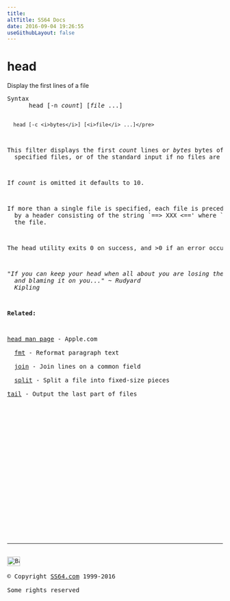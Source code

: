 ```yaml
---
title:
altTitle: SS64 Docs
date: 2016-09-04 19:26:55
useGithubLayout: false
---
```

<!-- #BeginLibraryItem "/Library/head_osx.lbi" --><!-- #EndLibraryItem --><h1>head</h1> 
<p>Display the first lines of a file</p>
<pre>Syntax
      head [-n <i>count</i>] [<i>file</i> ...]

      head [-c <i>bytes</i>] [<i>file</i> ...]</pre>
<p>This filter displays the first <i>count</i> lines or <i>bytes</i> bytes of each of the 
  specified files, or of the standard input if no files are specified. </p>
<p>If <i>count </i>is omitted it defaults to 10. </p>
<p>If more than a single file is specified, each file is preceded 
  by a header consisting of the string `==&gt; XXX &lt;==' where `XXX' is the name of 
  the file. </p>
<p>The head utility exits 0 on success, and &gt;0 if an error occurs.</p>
<p class="quote"><i>"If you can keep your head when all about you are losing theirs 
  and blaming it on you..." ~ Rudyard 
  Kipling </i></p>
<p><b>Related:</b></p>
<p><a href="https://developer.apple.com/legacy/library/documentation/Darwin/Reference/ManPages/man1/head.1.html">head man page</a> - Apple.com<br>
  <a href="fmt.html">fmt</a> - Reformat paragraph text <br>
  <a href="join.html">join</a> - Join lines on a common field <br>
  <a href="split.html">split</a> - Split a file into fixed-size pieces<br>
<a href="tail.html">tail</a> - Output the last part of files</p><!-- #BeginLibraryItem "/Library/foot_osx.lbi" --><p><script async="" src="//pagead2.googlesyndication.com/pagead/js/adsbygoogle.js"></script>
<!-- OSX300 -->
<ins class="adsbygoogle" style="display:inline-block;width:300px;height:250px" data-ad-client="ca-pub-6140977852749469" data-ad-slot="1823340303"></ins>
<script>
(adsbygoogle = window.adsbygoogle || []).push({});
</script></p>
<hr>
<div id="bl" class="footer"><a href="#"><img src="../images/top.png" width="30" height="22" alt="Back to the Top"></a></div>
<div id="br" class="footer, tagline">© Copyright <a href="http://ss64.com/">SS64.com</a> 1999-2016<br>
Some rights reserved</div><!-- #EndLibraryItem -->
